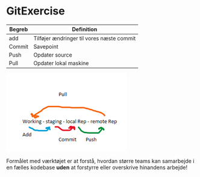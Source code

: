 # GitExercise

| Begreb | Definition |
| ----------- | ----------- |
| add | Tilføjer ændringer til vores næste commit | 
| Commit | Savepoint | 
| Push | Opdater source | 
| Pull | Opdater lokal maskine |

![alt text](githubbillede.PNG)

Formålet med værktøjet er at forstå, hvordan større teams kan samarbejde i en fælles kodebase **uden** at forstyrre eller overskrive hinandens arbejde! 
